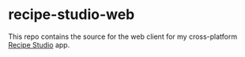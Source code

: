 # recipe-studio-web

This repo contains the source for the web client for my cross-platform [Recipe Studio](https://github.com/harrisonlingren/recipe-studio) app.
